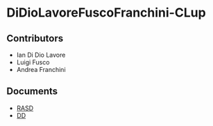 # DiDioLavoreFuscoFranchini-CLup
## Contributors
- Ian Di Dio Lavore
- Luigi Fusco
- Andrea Franchini

## Documents
- [RASD](https://github.com/ian-ofgod/DiDioLavoreFuscoFranchini-CLup/blob/main/RASD/rasd.pdf)
- [DD](https://github.com/ian-ofgod/DiDioLavoreFuscoFranchini-CLup/blob/main/DD/dd.pdf)
